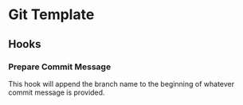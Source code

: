 # Git Template

## Hooks

### Prepare Commit Message

This hook will append the branch name to the beginning of whatever commit message is provided.


